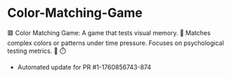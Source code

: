 # Color-Matching-Game
🟥 Color Matching Game: A game that tests visual memory. 🎨 Matches complex colors or patterns under time pressure. Focuses on psychological testing metrics. 🧠 ⏱️


- Automated update for PR #1-1760856743-874